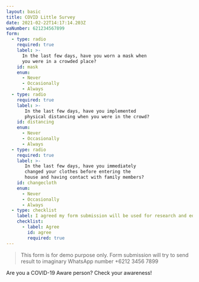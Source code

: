 ```yaml
---
layout: basic
title: COVID Little Survey
date: 2021-02-22T14:17:14.203Z
waNumber: 621234567899
form:
  - type: radio
    required: true
    label: >-
      In the last few days, have you worn a mask when 
      you were in a crowded place?
    id: mask
    enum:
      - Never
      - Occasionally
      - Always
  - type: radio
    required: true
    label: >-
       In the last few days, have you implemented 
       physical distancing when you were in the crowd?
    id: distancing
    enum:
      - Never
      - Occasionally
      - Always
  - type: radio
    required: true
    label: >-
       In the last few days, have you immediately 
       changed your clothes before entering the 
       house and having contact with family members?
    id: changecloth
    enum:
      - Never
      - Occasionally
      - Always
  - type: checklist
    label: I agreed my form submission will be used for research and education purpose
    checklist:
      - label: Agree
        id: agree
        required: true
---
```

> This form is for demo purpose only.
> Form submission will try to send result to imaginary WhatsApp number +6212 3456 7899

Are you a COVID-19 Aware person? Check your awareness!
